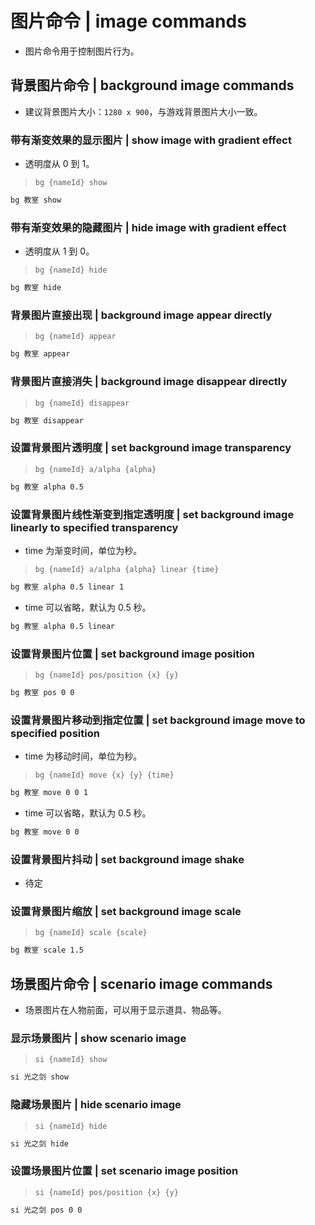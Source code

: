 # 图片命令 | image commands

- 图片命令用于控制图片行为。

## 背景图片命令 | background image commands

- 建议背景图片大小：`1280 x 900`，与游戏背景图片大小一致。

### 带有渐变效果的显示图片 | show image with gradient effect

- 透明度从 0 到 1。

> `bg {nameId} show`

```txt
bg 教室 show
```

### 带有渐变效果的隐藏图片 | hide image with gradient effect

- 透明度从 1 到 0。

> `bg {nameId} hide`

```txt
bg 教室 hide
```

### 背景图片直接出现 | background image appear directly

> `bg {nameId} appear`

```txt
bg 教室 appear
```

### 背景图片直接消失 | background image disappear directly

> `bg {nameId} disappear`

```txt
bg 教室 disappear
```

### 设置背景图片透明度 | set background image transparency

> `bg {nameId} a/alpha {alpha}`

```txt
bg 教室 alpha 0.5
```

### 设置背景图片线性渐变到指定透明度 | set background image linearly to specified transparency

- time 为渐变时间，单位为秒。

> `bg {nameId} a/alpha {alpha} linear {time}`

```txt
bg 教室 alpha 0.5 linear 1
```

- time 可以省略，默认为 0.5 秒。

```txt
bg 教室 alpha 0.5 linear
```

### 设置背景图片位置 | set background image position

> `bg {nameId} pos/position {x} {y}`

```txt
bg 教室 pos 0 0
```

### 设置背景图片移动到指定位置 | set background image move to specified position

- time 为移动时间，单位为秒。

> `bg {nameId} move {x} {y} {time}`

```txt
bg 教室 move 0 0 1
```

- time 可以省略，默认为 0.5 秒。

```txt
bg 教室 move 0 0
```

### 设置背景图片抖动 | set background image shake

- 待定

### 设置背景图片缩放 | set background image scale

> `bg {nameId} scale {scale}`

```txt
bg 教室 scale 1.5
```

## 场景图片命令 | scenario image commands

- 场景图片在人物前面，可以用于显示道具、物品等。

### 显示场景图片 | show scenario image

> `si {nameId} show`

```txt
si 光之剑 show
```

### 隐藏场景图片 | hide scenario image

> `si {nameId} hide`

```txt
si 光之剑 hide
```

### 设置场景图片位置 | set scenario image position

> `si {nameId} pos/position {x} {y}`

```txt
si 光之剑 pos 0 0
```
